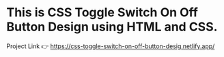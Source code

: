 # This is CSS Toggle Switch On Off Button Design using HTML and CSS.

Project Link 👉 https://css-toggle-switch-on-off-button-desig.netlify.app/